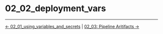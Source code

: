 # 02_02_deployment_vars


<!-- FooterStart -->
---
[← 02_01_using_variables_and_secrets](../02_01_variables_and_secrets/README.md) | [02_03: Pipeline Aritifacts →](../02_03_artifacts/README.md)
<!-- FooterEnd -->
